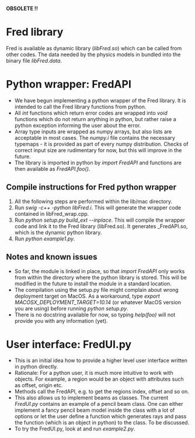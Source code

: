 **OBSOLETE !!**


# Fred library
Fred is available as dynamic library (*libFred.so*) which can be called from other codes. The data needed by the physics models in bundled into the binary file *libFred.data*.  

# Python wrapper: FredAPI
* We have begun implementing a python wrapper of the Fred library. It is intended to call the Fred library functions from python.
* All *int* functions which return error codes are wrapped into *void* functions which do not return anything in python, but rather raise a python exception informing the user about the error.
* Array type inputs are wrapped as numpy arrays, but also lists are acceptable in most cases. The *numpy.i* file contains the necessary typemaps - it is provided as part of every numpy distribution. Checks of correct input size are rudimentary for now, but this will improve in the future.
* The library is imported in python by *import FredAPI* and functions are then available as *FredAPI.foo()*.

## Compile instructions for Fred python wrapper

1. All the following steps are performed within the lib/mac directory.
2. Run *swig -c++ -python libFred.i*. This will generate the wrapper code contained in libFred_wrap.cpp.
3. Run *python setup.py build_ext --inplace*. This will compile the wrapper code and link it to the Fred library (libFred.so). It generates \_FredAPI.so, which is the dynamic python library.
4. Run *python example1.py*.

## Notes and known issues

* So far, the module is linked in place, so that *import FredAPI* only works from within the directory where the python library is stored. This will be modified in the future to install the module in a standard location.
* The compilation using the setup.py file might complain about wrong deployment target on MacOS. As a workaround, type *export MACOSX_DEPLOYMENT_TARGET=10.14* (or whatever MacOS version you are using) before running *python setup.py*.
* There is no docstring available for now, so typing *help(foo)* will not provide you with any information (yet).

# User interface: FredUI.py
* This is an initial idea how to provide a higher level user interface written in python directly.
* Rationale: For a python user, it is much more intuitive to work with objects. For example, a region would be an object with attributes such as offset, origin etc.
* Methods call the FredAPI, e.g. to get the regions index, offset and so on.
* This also allows us to implement beams as classes. The current *FredUI.py* contains an example of a pencil beam class. One can either implement a fancy pencil beam model inside the class with a lot of options or let the user define a function which generates rays and pass the function (which is an object in python) to the class. To be discussed.
* To try the FredUI.py, look at and run *example2.py*.
